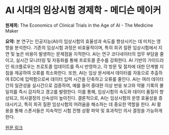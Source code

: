 # AI 시대의 임상시험 경제학 - 메디슨 메이커

**원제목:** The Economics of Clinical Trials in the Age of AI - The Medicine Maker

**요약:** 본 연구는 인공지능(AI)이 임상시험의 효율성과 속도를 향상시키는 데 미치는 영향을 분석한다. 기존의 임상시험 과정은 비효율적이며, 특히 희귀 질환 임상시험에서 지연 및 높은 비용이 발생하는 문제점을 지적한다.  AI는 연구 코디네이터의 업무 부담을 줄이고, 실시간 모니터링 및 자동화를 통해 프로토콜 준수를 강화한다.  AI 기반의 가이드라인 워크플로우는 프로토콜 업데이트를 즉시 반영하고, 각 방문 및 절차에 대한 단계별 지침을 제공하여 오류를 최소화한다.  또한, AI는 임상 문서에서 데이터를 자동으로 추출하여 EDC에 입력함으로써 데이터 입력 시간을 단축하고 오류를 줄인다.  AI는 여러 데이터 간의 일관성을 실시간으로 검증하여, 예를 들어 중대한 이상 반응 보고와 약물 기록의 불일치를 즉시 감지하고 경고를 발령한다. 이를 통해, 임상시험의 속도와 데이터 품질이 향상되고, 의사결정의 신속성이 높아진다.  결론적으로, AI는 임상시험의 운영 효율성을 증대시키고, 특히 희귀 질환 임상시험의 어려움을 해소하는 데 중요한 역할을 한다.  AI 활용을 통해 스폰서들은 지속적인 시험 진행 상황 파악 및 효과적인 의사 결정을 가능하게 한다.

[원문 링크](https://themedicinemaker.com/issues/2025/articles/july/the-economics-of-clinical-trials-in-the-age-of-ai/)
